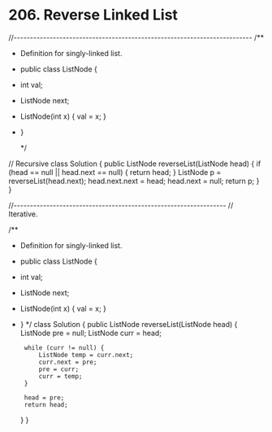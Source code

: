 # 206. Reverse Linked List

//------------------------------------------------------------------------- /\*\*

* Definition for singly-linked list.
* public class ListNode {
* int val;
* ListNode next;
* ListNode\(int x\) { val = x; }
* }

  \*/

// Recursive class Solution { public ListNode reverseList\(ListNode head\) { if \(head == null \|\| head.next == null\) { return head; } ListNode p = reverseList\(head.next\); head.next.next = head; head.next = null; return p; } }

//----------------------------------------------------------------- // Iterative.

/\*\*

* Definition for singly-linked list.
* public class ListNode {
* int val;
* ListNode next;
* ListNode\(int x\) { val = x; }
* } \*/ class Solution { public ListNode reverseList\(ListNode head\) { ListNode pre = null; ListNode curr = head;

  ```text
   while (curr != null) {
       ListNode temp = curr.next;
       curr.next = pre;
       pre = curr;
       curr = temp;
   }

   head = pre;
   return head;
  ```

  } }


